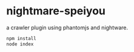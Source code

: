 nightmare-speiyou
=================

a crawler plugin using phantomjs and nightware.

```bash
npm install
node index
```

